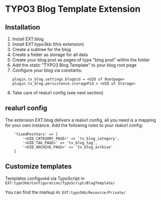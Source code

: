# TYPO3 Blog Template Extension

## Installation

1) Install EXT:blog
2) Install EXT:typo3kb (this extension)
3) Create a subtree for the blog
4) Create a folder as storage for all data
5) Create your blog post as pages of type "blog post" within the folder
6) Add the static "TYPO3 Blog Template" to your blog root page
7) Configure your blog via constants:
    ```
    plugin.tx_blog.settings.blogUid = <UID of Rootpage>
    plugin.tx_blog.persistence.storagePid = <UID of Storage>
    ```
8) Take care of realurl config (see next section)

## realurl config

The extension EXT:blog delivers a realurl config, all you need is a mapping for your own instance.
Add the following rules to your realurl config:

```
    'fixedPostVars' => [
        '<UID_CATEGORY_PAGE>' => 'tx_blog_category',
        '<UID_TAG_PAGE>' => 'tx_blog_tag',
        '<UID_ARCHIVE_PAGE>' => 'tx_blog_archive'
    ]
```

## Customize templates

Templates configured via TypoScript in ``EXT:typo3kb/Configuration/TypoScript/BlogTemplate/``

You can find the markup in: ``EXT:typo3kb/Resource/Private/``
